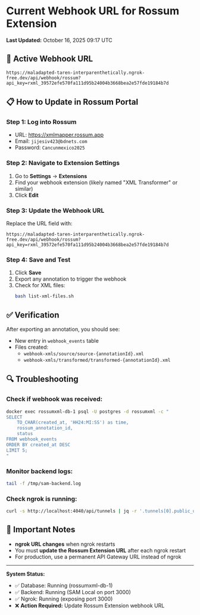 # Current Webhook URL for Rossum Extension

**Last Updated:** October 16, 2025 09:17 UTC

## 🔗 Active Webhook URL

```
https://maladapted-taren-interparenthetically.ngrok-free.dev/api/webhook/rossum?api_key=rxml_39572efe570fa111d95b24004b3668bea2e57fde19184b7d
```

## 📋 How to Update in Rossum Portal

### Step 1: Log into Rossum
- URL: https://xmlmapper.rossum.app
- Email: `jijesiv423@bdnets.com`
- Password: `Cancunmexico2025`

### Step 2: Navigate to Extension Settings
1. Go to **Settings** → **Extensions**
2. Find your webhook extension (likely named "XML Transformer" or similar)
3. Click **Edit**

### Step 3: Update the Webhook URL
Replace the URL field with:
```
https://maladapted-taren-interparenthetically.ngrok-free.dev/api/webhook/rossum?api_key=rxml_39572efe570fa111d95b24004b3668bea2e57fde19184b7d
```

### Step 4: Save and Test
1. Click **Save**
2. Export any annotation to trigger the webhook
3. Check for XML files:
   ```bash
   bash list-xml-files.sh
   ```

## ✅ Verification

After exporting an annotation, you should see:
- New entry in `webhook_events` table
- Files created:
  - `webhook-xmls/source/source-{annotationId}.xml`
  - `webhook-xmls/transformed/transformed-{annotationId}.xml`

## 🔍 Troubleshooting

### Check if webhook was received:
```bash
docker exec rossumxml-db-1 psql -U postgres -d rossumxml -c "
SELECT 
    TO_CHAR(created_at, 'HH24:MI:SS') as time,
    rossum_annotation_id,
    status
FROM webhook_events 
ORDER BY created_at DESC 
LIMIT 5;
"
```

### Monitor backend logs:
```bash
tail -f /tmp/sam-backend.log
```

### Check ngrok is running:
```bash
curl -s http://localhost:4040/api/tunnels | jq -r '.tunnels[0].public_url'
```

## 🚨 Important Notes

- **ngrok URL changes** when ngrok restarts
- You must **update the Rossum Extension URL** after each ngrok restart
- For production, use a permanent API Gateway URL instead of ngrok

---

**System Status:**
- ✅ Database: Running (rossumxml-db-1)
- ✅ Backend: Running (SAM Local on port 3000)
- ✅ Ngrok: Running (exposing port 3000)
- ❌ **Action Required:** Update Rossum Extension webhook URL
